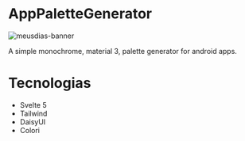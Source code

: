 # AppPaletteGenerator

![meusdias-banner](https://raw.githubusercontent.com/deyvidandrades/AppPaletteGenerator/master/src/main/docs/banner.png)

A simple monochrome, material 3, palette generator for android apps.

# Tecnologias

* Svelte 5
* Tailwind
* DaisyUI
* Colori
